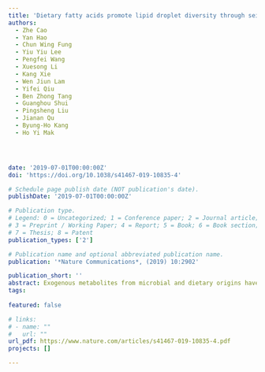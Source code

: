 ```yaml
---
title: 'Dietary fatty acids promote lipid droplet diversity through seipin enrichment in an ER subdomain'
authors:
  - Zhe Cao
  - Yan Hao
  - Chun Wing Fung
  - Yiu Yiu Lee
  - Pengfei Wang
  - Xuesong Li
  - Kang Xie
  - Wen Jiun Lam
  - Yifei Qiu
  - Ben Zhong Tang
  - Guanghou Shui
  - Pingsheng Liu
  - Jianan Qu
  - Byung-Ho Kang
  - Ho Yi Mak




date: '2019-07-01T00:00:00Z'
doi: 'https://doi.org/10.1038/s41467-019-10835-4'

# Schedule page publish date (NOT publication's date).
publishDate: '2019-07-01T00:00:00Z'

# Publication type.
# Legend: 0 = Uncategorized; 1 = Conference paper; 2 = Journal article;
# 3 = Preprint / Working Paper; 4 = Report; 5 = Book; 6 = Book section;
# 7 = Thesis; 8 = Patent
publication_types: ['2']

# Publication name and optional abbreviated publication name.
publication: '*Nature Communications*, (2019) 10:2902'

publication_short: ''
abstract: Exogenous metabolites from microbial and dietary origins have profound effects on host metabolism. Here, we report that a sub-population of lipid droplets (LDs), which are conserved organelles for fat storage, is defined by metabolite-modulated targeting of the C. elegans seipin ortholog, SEIP-1. Loss of SEIP-1 function reduces the size of a subset of LDs while over-expression of SEIP-1 has the opposite effect. Ultrastructural analysis reveals SEIP-1 enrichment in an endoplasmic reticulum (ER) subdomain, which co-purifies with LDs. Analyses of C. elegans and bacterial genetic mutants indicate a requirement of polyunsaturated fatty acids (PUFAs) and microbial cyclopropane fatty acids (CFAs) for SEIP-1 enrichment, as confirmed by dietary supplementation experiments. In mammalian cells, heterologously expressed SEIP-1 engages nascent lipid droplets and promotes their subsequent expansion in a conserved manner. Our results suggest that microbial and polyunsaturated fatty acids serve unexpected roles in regulating cellular fat storage by promoting LD diversity.
tags:
  
featured: false

# links:
# - name: ""
#   url: ""
url_pdf: https://www.nature.com/articles/s41467-019-10835-4.pdf
projects: []

---
```





